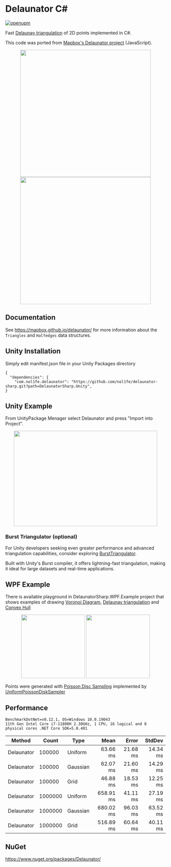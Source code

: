 # Delaunator C# 
[![openupm](https://img.shields.io/npm/v/com.nol1fe.delaunator?label=openupm&registry_uri=https://package.openupm.com)](https://openupm.com/packages/com.nol1fe.delaunator/)

Fast [Delaunay triangulation](https://en.wikipedia.org/wiki/Delaunay_triangulation) of 2D points implemented in C#.

This code was ported from [Mapbox's Delaunator project](https://github.com/mapbox/delaunator) (JavaScript).
<p float="left" align="middle">
<img src="https://raw.githubusercontent.com/nol1fe/delaunator-sharp/master/Images/Delaunator_Unity_Example.gif" height="400" width="410">
<img src="https://raw.githubusercontent.com/nol1fe/delaunator-sharp/master/Images/Delaunator_Unity_Example_Mesh.gif" height="400" width="410">
</p>


## Documentation

See https://mapbox.github.io/delaunator/ for more information about the `Triangles` and `Halfedges` data structures.


## Unity Installation

Simply edit manifest.json file in your Unity Packages directory 
```
{
  "dependencies": {
    "com.nol1fe.delaunator": "https://github.com/nol1fe/delaunator-sharp.git?path=DelaunatorSharp.Unity",
}
```

## Unity Example

From UnityPackage Menager select Delaunator and press "Import into Project".
<p float="left" align="middle">
<img src="https://raw.githubusercontent.com/nol1fe/delaunator-sharp/master/Images/Delaunator_Package%20Manager.png" height="300" width="450">
</p>

### Burst Triangulator (optional)
For Unity developers seeking even greater performance and advanced triangulation capabilities, consider exploring [BurstTriangulator](https://github.com/andywiecko/BurstTriangulator). 

Built with Unity's Burst compiler, it offers lightning-fast triangulation, making it ideal for large datasets and real-time applications.

## WPF Example

There is available playground in DelaunatorSharp.WPF.Example project that shows examples of drawing [Voronoi Diagram](https://en.wikipedia.org/wiki/Voronoi_diagram), [Delaunay triangulation](https://en.wikipedia.org/wiki/Delaunay_triangulation) and [Convex Hull](https://en.wikipedia.org/wiki/Convex_hull)

<p float="left" align="middle">
<img src="https://raw.githubusercontent.com/nol1fe/delaunator-sharp/master/Images/Delaunator_Rectangle.png" height="200" width="200">
<img src="https://raw.githubusercontent.com/nol1fe/delaunator-sharp/master/Images/Delaunator_Circle.PNG" height="200" width="200">
</p>

Points were generated with [Poisson Disc Sampling](https://www.jasondavies.com/poisson-disc)
implemented by [UniformPoissonDiskSampler](http://theinstructionlimit.com/fast-uniform-poisson-disk-sampling-in-c)


## Performance
```
BenchmarkDotNet=v0.12.1, OS=Windows 10.0.19043
11th Gen Intel Core i7-11800H 2.30GHz, 1 CPU, 16 logical and 8 physical cores .NET Core SDK=5.0.401
```

|     Method |   Count |     Type |      Mean |    Error |   StdDev |
|----------- |-------- |--------- |----------:|---------:|---------:|
| Delaunator |  100000 |  Uniform |  63.66 ms | 21.68 ms | 14.34 ms |
| Delaunator |  100000 | Gaussian |  62.07 ms | 21.60 ms | 14.29 ms |
| Delaunator |  100000 |     Grid |  46.88 ms | 18.53 ms | 12.25 ms |
| Delaunator | 1000000 |  Uniform | 658.91 ms | 41.11 ms | 27.19 ms |
| Delaunator | 1000000 | Gaussian | 680.02 ms | 96.03 ms | 63.52 ms |
| Delaunator | 1000000 |     Grid | 516.89 ms | 60.64 ms | 40.11 ms |

## NuGet

https://www.nuget.org/packages/Delaunator/

